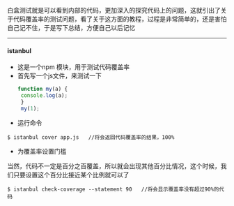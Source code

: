 白盒测试就是可以看到内部的代码，更加深入的探究代码上的问题，这就引出了关于代码覆盖率的测试问题，看了关于这方面的教程，过程是非常简单的，还是害怕自己记不住，于是写下总结，方便自己以后记忆

----
#### istanbul

* 这是一个npm 模块，用于测试代码覆盖率
* 首先写一个js文件，来测试一下
  ```javascript
  function my(a) {
   console.log(a);
   }
   my(1);
   ```
* 运行命令
```
$ istanbul cover app.js   //将会返回代码覆盖率的结果，100%
```
* 为覆盖率设置门槛
 
当然，代码不一定是百分之百覆盖，所以就会出现其他百分比情况，这个时候，我们只要设置这个百分比接近某个比例就可以了
```
$ istanbul check-coverage --statement 90   //将会显示覆盖率没有超过90%的代码
```
